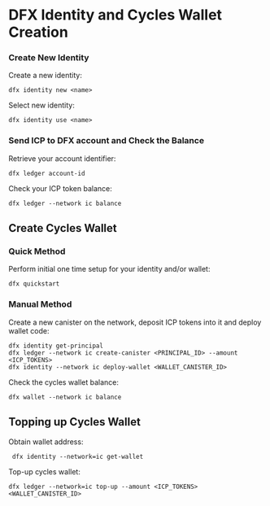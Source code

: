 # DFX Identity and Cycles Wallet Creation

### Create New Identity

Create a new identity:

```shell
dfx identity new <name>
```

Select new identity:

```shell
dfx identity use <name>
```

### Send ICP to DFX account and Check the Balance

Retrieve your account identifier:

```shell
dfx ledger account-id
```

Check your ICP token balance:

```shell
dfx ledger --network ic balance
```

## Create Cycles Wallet

### Quick Method
Perform initial one time setup for your identity and/or wallet: 
```shell
dfx quickstart
```
### Manual Method

Create a new canister on the network, deposit ICP tokens into it and deploy wallet code:
```shell
dfx identity get-principal
dfx ledger --network ic create-canister <PRINCIPAL_ID> --amount <ICP_TOKENS>
dfx identity --network ic deploy-wallet <WALLET_CANISTER_ID>
```
Check the cycles wallet balance:
```shell
dfx wallet --network ic balance
```

## Topping up Cycles Wallet

Obtain wallet address:

```shell
 dfx identity --network=ic get-wallet
```

Top-up cycles wallet:

```shell
dfx ledger --network=ic top-up --amount <ICP_TOKENS> <WALLET_CANISTER_ID>
```

